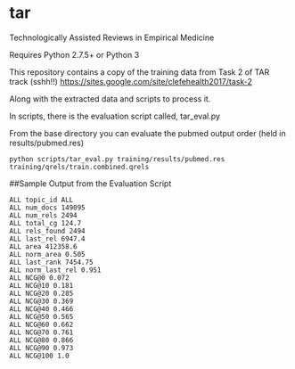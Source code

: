 # tar
Technologically Assisted Reviews in Empirical Medicine

Requires Python 2.7.5+ or Python 3 

This repository contains a copy of the training data from Task 2 of TAR track (sshh!!)
https://sites.google.com/site/clefehealth2017/task-2

Along with the extracted data and scripts to process it.

In scripts, there is the evaluation script called, tar_eval.py

From the base directory you can evaluate the pubmed output order (held in results/pubmed.res)
```
python scripts/tar_eval.py training/results/pubmed.res training/qrels/train.combined.qrels 

```

##Sample Output from the Evaluation Script
```
ALL topic_id ALL
ALL num_docs 149095
ALL num_rels 2494
ALL total_cg 124.7
ALL rels_found 2494
ALL last_rel 6947.4
ALL area 412358.6
ALL norm_area 0.505
ALL last_rank 7454.75
ALL norm_last_rel 0.951
ALL NCG@0 0.072
ALL NCG@10 0.181
ALL NCG@20 0.285
ALL NCG@30 0.369
ALL NCG@40 0.466
ALL NCG@50 0.565
ALL NCG@60 0.662
ALL NCG@70 0.761
ALL NCG@80 0.866
ALL NCG@90 0.973
ALL NCG@100 1.0
```
